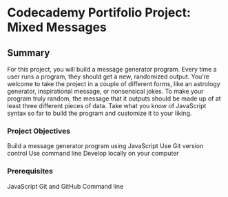 # Codecademy Portifolio Project: Mixed Messages

## Summary

For this project, you will build a message generator program. Every time a user runs a program, they should get a new, randomized output. You’re welcome to take the project in a couple of different forms, like an astrology generator, inspirational message, or nonsensical jokes. To make your program truly random, the message that it outputs should be made up of at least three different pieces of data. Take what you know of JavaScript syntax so far to build the program and customize it to your liking.

### Project Objectives

Build a message generator program using JavaScript
Use Git version control
Use command line
Develop locally on your computer

### Prerequisites

JavaScript
Git and GitHub
Command line
